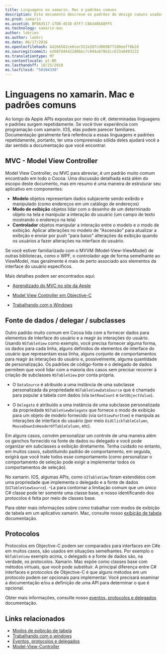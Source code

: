 ```yaml
---
title: Linguagens no xamarin. Mac e padrões comuns
description: Este documento descreve os padrões de design comuns usados na criação de aplicativos xamarin. Mac. Ele aborda o padrão model-view-controller, padrões de dados de origem e de delegado e protocolos.
ms.prod: xamarin
ms.assetid: BF0A3517-17D8-453D-87F7-C8A34BEA8FF5
ms.technology: xamarin-mac
author: lobrien
ms.author: laobri
ms.date: 06/17/2016
ms.openlocfilehash: b4266582ce0cec522e207cd06987f2d0eeff8b2d
ms.sourcegitcommit: e268fd44422d0bbc7c944a678e2cc633a0493122
ms.translationtype: MT
ms.contentlocale: pt-BR
ms.lasthandoff: 10/25/2018
ms.locfileid: "50104330"
---
```

# <a name="common-patterns-and-idioms-in-xamarinmac"></a>Linguagens no xamarin. Mac e padrões comuns

Ao longo da Apple APIs expostas por meio do c#, determinadas linguagens e padrões surgem repetidamente. Se você tiver experiência com programação com xamarin. IOS, elas podem parecer familiares. Documentação geralmente fará referência a essas linguagens e padrões repetidamente, portanto, ter uma compreensão sólida deles ajudará você a dar sentido a documentação que você encontrar.

## <a name="mvc---model-view-controller"></a>MVC - Model View Controller

Model View Controller, ou MVC para abreviar, é um padrão muito comum encontrado em todo o Cocoa. Uma discussão detalhada está além do escopo deste documento, mas em resumo é uma maneira de estruturar seu aplicativo em componentes:

- **Modelo** objetos representam dados subjacente sendo exibido e manipulado (como endereços em um catálogo de endereços)
- **Modo de exibição** objetos lidar com o desenho de um determinado objeto na tela e manipular a interação do usuário (um campo de texto mostrando o endereço na tela)
- **Controlador** objetos manipular a interação entre o modelo e o modo de exibição. Aplicar alterações no modelo de "Ascensão" para atualizar a exibição e enviar por push "para baixo" alterações da exibição quando os usuários a fazer alterações na interface do usuário.

Se você estiver familiarizado com o MVVM (Model-View-ViewModel) de outras bibliotecas, como o WPF, o controlador age de forma semelhante ao ViewModel, mas geralmente é mais de perto associado aos elementos da interface do usuário específicos.

Mais detalhes podem ser encontrados aqui:

- [Aprendizado do MVC no site da Apple](https://developer.apple.com/library/ios/documentation/general/conceptual/devpedia-cocoacore/MVC.html)

- [Model View Controller em Objective-C](https://developer.apple.com/library/ios/documentation/general/conceptual/CocoaEncyclopedia/Model-View-Controller/Model-View-Controller.html)
- [Trabalhando com o Windows](~/mac/user-interface/window.md)

## <a name="data-source--delegate--subclassing"></a>Fonte de dados / delegar / subclasses

Outro padrão muito comum em Cocoa lida com a fornecer dados para elementos de interface do usuário e a reagir às interações do usuário. Usando `NSTableView` como exemplo, você precisa fornecer alguma forma, os dados para cada linha, alguns definidos de elementos de interface do usuário que representam essa linha, alguns conjunto de comportamentos para reagir às interações do usuário e, possivelmente, alguma quantidade de personalização. Os padrões de código-fonte e o delegado de dados permitem que você lidar com a maioria dos casos sem precisar recorrer à criação de subclasses `NSTableView` por conta própria.

- O `DataSource` é atribuído a uma instância de uma subclasse personalizada da propriedade `NSTableViewDataSource` que é chamado para popular a tabela com dados (via `GetRowCount` e `GetObjectValue`).

- O `Delegate` é atribuído a uma instância de uma subclasse personalizada da propriedade `NSTableViewDelegate` que fornece o modo de exibição para um objeto de modelo fornecido (via `GetViewForItem`) e manipula as interações de interface do usuário (por meio `DidClickTableColumn`, `MouseDownInHeaderOfTableColumn`, etc).

Em alguns casos, convém personalizar um controle de uma maneira além os ganchos fornecido na fonte de dados ou delegado e você pode organizar em subclasses a exibição diretamente. Tenha cuidado no entanto, em muitos casos, substituindo padrão de comportamento, em seguida, exigirá que você trate todos esse comportamento (como personalizar o comportamento de seleção pode exigir a implementar todos os comportamentos de seleção).

No xamarin. IOS, algumas APIs, como `UITableView` foram estendidos com uma propriedade que implementa o delegado e a fonte de dados (`UITableViewSource`). -La para contornar a limitação comum que um único C# classe pode ter somente uma classe base, e nosso identificando dos protocolos é feita por meio de classes base.

Para obter mais informações sobre como trabalhar com modos de exibição de tabela em um aplicativo xamarin. Mac, consulte nosso [exibição de tabela](~/mac/user-interface/table-view.md) documentação.

## <a name="protocols"></a>Protocolos

Protocolos em Objective-C podem ser comparados para interfaces em C#e em muitos casos, são usados em situações semelhantes. Por exemplo o `NSTableView` exemplo acima, o delegado e a fonte de dados são, na verdade, os protocolos. Xamarin. Mac expõe como classes base com métodos virtuais, que você pode substituir. A principal diferença entre C# interfaces e protocolos de Objective-C é que alguns métodos em um protocolo podem ser opcionais para implementar. Você precisará examinar a documentação e/ou a definição de uma API para determinar o que é opcional.

Obter mais informações, consulte nosso [eventos, protocolos e delegados](~/ios/app-fundamentals/delegates-protocols-and-events.md) documentação.



## <a name="related-links"></a>Links relacionados

- [Modos de exibição de tabela](~/mac/user-interface/table-view.md)
- [Trabalhando com o windows](~/mac/user-interface/window.md)
- [Eventos, protocolos e delegados](~/ios/app-fundamentals/delegates-protocols-and-events.md)
- [Model-View-Controller](https://developer.apple.com/library/ios/documentation/general/conceptual/CocoaEncyclopedia/Model-View-Controller/Model-View-Controller.html)

